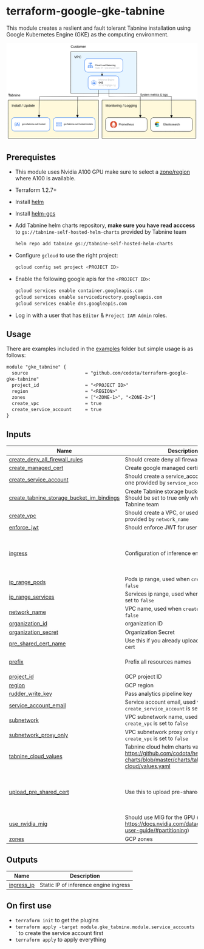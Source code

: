 # terraform-google-gke-tabnine

This module creates a reslient and fault tolerant Tabnine installation using Google
Kubernetes Engine (GKE) as the computing environment.

![Tabnine on GKE architecture diagram](img/arch.png)

## Prerequistes

- This module uses Nvidia A100 GPU make sure to select a [zone/region](https://cloud.google.com/compute/docs/gpus/gpu-regions-zones) where A100 is available.
- Terraform 1.2.7+
- Install [helm](https://helm.sh/)
- Install [helm-gcs](https://github.com/hayorov/helm-gcs)
- Add Tabnine helm charts repository, **make sure you have read acccess** to `gs://tabnine-self-hosted-helm-charts` provided by Tabnine team

  ```bash
  helm repo add tabnine gs://tabnine-self-hosted-helm-charts
  ```

- Configure `gcloud` to use the right project:

  ```bash
  gcloud config set project <PROJECT ID>
  ```

- Enable the following google apis for the `<PROJECT ID>`:

  ```bash
  gcloud services enable container.googleapis.com
  gcloud services enable servicedirectory.googleapis.com
  gcloud services enable dns.googleapis.com
  ```

- Log in with a user that has `Editor` & `Project IAM Admin` roles.

## Usage

There are examples included in the [examples](./examples/) folder but simple usage is as follows:

```hcl
module "gke_tabnine" {
  source                     = "github.com/codota/terraform-google-gke-tabnine"
  project_id                 = "<PROJECT ID>"
  region                     = "<REGION>"
  zones                      = ["<ZONE-1>", "<ZONE-2>"]
  create_vpc                 = true
  create_service_account     = true
}

```

<!-- BEGIN_TF_DOCS -->
## Inputs

| Name | Description | Type | Default | Required |
|------|-------------|------|---------|:--------:|
| <a name="input_create_deny_all_firewall_rules"></a> [create\_deny\_all\_firewall\_rules](#input\_create\_deny\_all\_firewall\_rules) | Should create deny all firewall rules | `bool` | `true` | no |
| <a name="input_create_managed_cert"></a> [create\_managed\_cert](#input\_create\_managed\_cert) | Create google managed certificate | `bool` | `false` | no |
| <a name="input_create_service_account"></a> [create\_service\_account](#input\_create\_service\_account) | Should create a service\_account, or used the one provided by `service_account_email` | `bool` | `false` | no |
| <a name="input_create_tabnine_storage_bucket_im_bindings"></a> [create\_tabnine\_storage\_bucket\_im\_bindings](#input\_create\_tabnine\_storage\_bucket\_im\_bindings) | Create Tabnine storage bucket im bindings. Should be set to true only when run by Tabnine team | `bool` | `false` | no |
| <a name="input_create_vpc"></a> [create\_vpc](#input\_create\_vpc) | Should create a VPC, or used the one provided by `network_name` | `bool` | `false` | no |
| <a name="input_enforce_jwt"></a> [enforce\_jwt](#input\_enforce\_jwt) | Should enforce JWT for user authentication | `bool` | `true` | no |
| <a name="input_ingress"></a> [ingress](#input\_ingress) | Configuration of inference engine | <pre>object({<br>    host     = string<br>    internal = bool<br>  })</pre> | `null` | no |
| <a name="input_ip_range_pods"></a> [ip\_range\_pods](#input\_ip\_range\_pods) | Pods ip range, used when `create_vpc` is set to `false` | `string` | `""` | no |
| <a name="input_ip_range_services"></a> [ip\_range\_services](#input\_ip\_range\_services) | Services ip range, used when `create_vpc` is set to `false` | `string` | `""` | no |
| <a name="input_network_name"></a> [network\_name](#input\_network\_name) | VPC name, used when `create_vpc` is set to `false` | `string` | `""` | no |
| <a name="input_organization_id"></a> [organization\_id](#input\_organization\_id) | organization ID | `string` | n/a | yes |
| <a name="input_organization_secret"></a> [organization\_secret](#input\_organization\_secret) | Organization Secret | `string` | n/a | yes |
| <a name="input_pre_shared_cert_name"></a> [pre\_shared\_cert\_name](#input\_pre\_shared\_cert\_name) | Use this if you already uploaded a pre-shared cert | `string` | `null` | no |
| <a name="input_prefix"></a> [prefix](#input\_prefix) | Prefix all resources names | `string` | `"tabnine-self-hosted"` | no |
| <a name="input_project_id"></a> [project\_id](#input\_project\_id) | GCP project ID | `string` | n/a | yes |
| <a name="input_region"></a> [region](#input\_region) | GCP region | `string` | n/a | yes |
| <a name="input_rudder_write_key"></a> [rudder\_write\_key](#input\_rudder\_write\_key) | Pass analytics pipeline key | `string` | `null` | no |
| <a name="input_service_account_email"></a> [service\_account\_email](#input\_service\_account\_email) | Service account email, used when `create_service_account` is set to `false` | `string` | `""` | no |
| <a name="input_subnetwork"></a> [subnetwork](#input\_subnetwork) | VPC subnetwork name, used when `create_vpc` is set to `false` | `string` | `""` | no |
| <a name="input_subnetwork_proxy_only"></a> [subnetwork\_proxy\_only](#input\_subnetwork\_proxy\_only) | VPC subnetwork proxy only name, used when `create_vpc` is set to `false` | `string` | `""` | no |
| <a name="input_tabnine_cloud_values"></a> [tabnine\_cloud\_values](#input\_tabnine\_cloud\_values) | Tabnine cloud helm charts values, see https://github.com/codota/helm-charts/blob/master/charts/tabnine-cloud/values.yaml | `list(string)` | `[]` | no |
| <a name="input_upload_pre_shared_cert"></a> [upload\_pre\_shared\_cert](#input\_upload\_pre\_shared\_cert) | Use this to upload pre-shared cert | <pre>object({<br>    path_to_private_key = string<br>    path_to_certificate = string<br>  })</pre> | `null` | no |
| <a name="input_use_nvidia_mig"></a> [use\_nvidia\_mig](#input\_use\_nvidia\_mig) | Should use MIG for the GPU (see https://docs.nvidia.com/datacenter/tesla/mig-user-guide/#partitioning) | `bool` | `false` | no |
| <a name="input_zones"></a> [zones](#input\_zones) | GCP zones | `list(string)` | n/a | yes |

## Outputs

| Name | Description |
|------|-------------|
| <a name="output_ingress_ip"></a> [ingress\_ip](#output\_ingress\_ip) | Static IP of inference engine ingress |
<!-- END_TF_DOCS -->

## On first use

- `terraform init` to get the plugins
- `terraform apply -target module.gke_tabnine.module.service_accounts`
  ` to create the service account first
- `terraform apply` to apply everything
